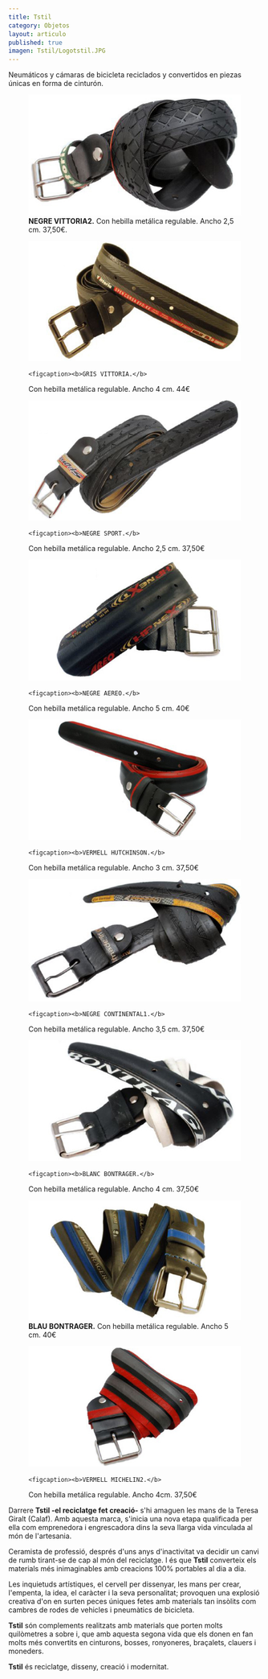 ```yaml
---
title: Tstil
category: Objetos
layout: articulo
published: true
imagen: Tstil/Logotstil.JPG
---
```

Neumáticos y cámaras de bicicleta reciclados y convertidos en piezas únicas en forma de cinturón.

<div class="figure-group">

<figure>
	<a href="/images/Tstil/NEGRE VITTORIA2.JPG"><img src="/images/Tstil/NEGRE VITTORIA2.JPG" alt="Cinturón Tstil"></a>
	<figcaption><b>NEGRE VITTORIA2.</b>
Con hebilla metálica regulable. Ancho 2,5 cm. 37,50€.</figcaption>
</figure>

<figure>
	<a href="/images/Tstil/GRIS VITTORIA.JPG"><img src="/images/Tstil/GRIS VITTORIA.JPG" alt="Cinturón Tstil"></a>

	<figcaption><b>GRIS VITTORIA.</b> 
Con hebilla metálica regulable. Ancho 4 cm. 44€</figcaption>
</figure>

<figure>
	<a href="/images/Tstil/NEGRE SPORT.JPG"><img src="/images/Tstil/NEGRE SPORT.JPG" alt="Cinturón Tstil"></a>

	<figcaption><b>NEGRE SPORT.</b> 
Con hebilla metálica regulable. Ancho 2,5 cm. 37,50€</figcaption>
</figure>

<figure>
	<a href="/images/Tstil/NEGRE AEREO.JPG"><img src="/images/Tstil/NEGRE AEREO.JPG" alt="Cinturón Tstil"></a>

	<figcaption><b>NEGRE AEREO.</b> 
Con hebilla metálica regulable. Ancho 5 cm. 40€</figcaption>
</figure>

<figure>
	<a href="/images/Tstil/VERMELL HUTCHINSON.JPG"><img src="/images/Tstil/VERMELL HUTCHINSON.JPG" alt="Cinturón Tstil"></a>

	<figcaption><b>VERMELL HUTCHINSON.</b> 
Con hebilla metálica regulable. Ancho 3 cm. 37,50€</figcaption>
</figure>

<figure>
	<a href="/images/Tstil/NEGRE CONTINENTAL1.JPG"><img src="/images/Tstil/NEGRE CONTINENTAL1.JPG" alt="Cinturón Tstil"></a>

	<figcaption><b>NEGRE CONTINENTAL1.</b> 
Con hebilla metálica regulable. Ancho 3,5 cm. 37,50€</figcaption>
</figure>

<figure>
	<a href="/images/Tstil/BLANC BONTRAGER.JPG"><img src="/images/Tstil/BLANC BONTRAGER.JPG" alt="Cinturón Tstil"></a>

	<figcaption><b>BLANC BONTRAGER.</b> 
Con hebilla metálica regulable. Ancho 4 cm. 37,50€</figcaption>
</figure>

<figure>
	<a href="/images/Tstil/BLAU BONTRAGER.JPG"><img src="/images/Tstil/BLAU BONTRAGER.JPG" alt="Cinturón Tstil"></a>
	<figcaption><b>BLAU BONTRAGER.</b> 
Con hebilla metálica regulable. Ancho 5 cm. 40€</figcaption>
</figure>

<figure>
	<a href="/images/Tstil/VERMELL MICHELIN2.JPG"><img src="/images/Tstil/VERMELL MICHELIN2.JPG" alt="Cinturón Tstil"></a>

	<figcaption><b>VERMELL MICHELIN2.</b> 
Con hebilla metálica regulable. Ancho 4cm. 37,50€</figcaption>
</figure>

</div>

Darrere **Tstil -el reciclatge fet creació-** s'hi amaguen les mans de la Teresa Giralt (Calaf). Amb aquesta marca, s'inicia una nova etapa qualificada per ella com emprenedora i engrescadora dins la seva llarga vida vinculada al món de l'artesania.

Ceramista de professió, després d'uns anys d'inactivitat va decidir un canvi de rumb tirant-se de cap al món del reciclatge. I és que **Tstil** converteix els materials més inimaginables amb creacions 100% portables al dia a dia.

Les inquietuds artístiques, el cervell per dissenyar, les mans per crear, l'empenta, la idea, el caràcter i la seva personalitat; provoquen una explosió creativa d'on en surten peces úniques fetes amb materials tan insòlits com cambres de rodes de vehicles i pneumàtics de bicicleta.

**Tstil** són complements realitzats amb materials que porten molts quilòmetres a sobre i, que amb aquesta segona vida que els donen en fan molts més convertits en cinturons, bosses, ronyoneres, braçalets, clauers i moneders.

**Tstil** és reciclatge, disseny, creació i modernitat.
